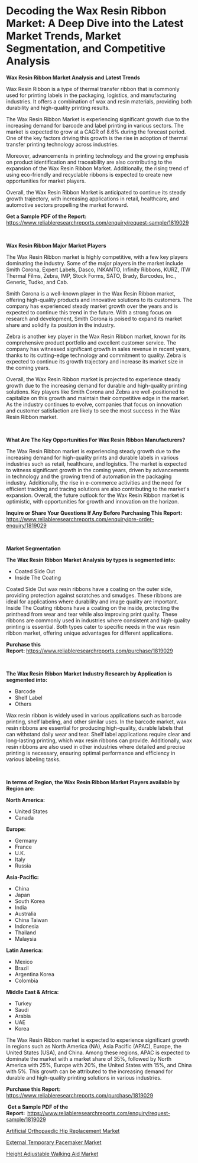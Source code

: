 <p><h1>Decoding the Wax Resin Ribbon Market: A Deep Dive into the Latest Market Trends, Market Segmentation, and Competitive Analysis</h1></p><p><strong>Wax Resin Ribbon Market Analysis and Latest Trends</strong></p>
<p><p>Wax Resin Ribbon is a type of thermal transfer ribbon that is commonly used for printing labels in the packaging, logistics, and manufacturing industries. It offers a combination of wax and resin materials, providing both durability and high-quality printing results.</p><p>The Wax Resin Ribbon Market is experiencing significant growth due to the increasing demand for barcode and label printing in various sectors. The market is expected to grow at a CAGR of 8.6% during the forecast period. One of the key factors driving this growth is the rise in adoption of thermal transfer printing technology across industries.</p><p>Moreover, advancements in printing technology and the growing emphasis on product identification and traceability are also contributing to the expansion of the Wax Resin Ribbon Market. Additionally, the rising trend of using eco-friendly and recyclable ribbons is expected to create new opportunities for market players.</p><p>Overall, the Wax Resin Ribbon Market is anticipated to continue its steady growth trajectory, with increasing applications in retail, healthcare, and automotive sectors propelling the market forward.</p></p>
<p><strong>Get a Sample PDF of the Report:&nbsp;</strong> <a href="https://www.reliableresearchreports.com/enquiry/request-sample/1819029">https://www.reliableresearchreports.com/enquiry/request-sample/1819029</a></p>
<p>&nbsp;</p>
<p><strong>Wax Resin Ribbon Major Market Players</strong></p>
<p><p>The Wax Resin Ribbon market is highly competitive, with a few key players dominating the industry. Some of the major players in the market include Smith Corona, Expert Labels, Dasco, INKANTO, Infinity Ribbons, KURZ, ITW Thermal Films, Zebra, IMP, Stock Forms, SATO, Brady, Barcodes, Inc., Generic, Tudko, and Cab.</p><p>Smith Corona is a well-known player in the Wax Resin Ribbon market, offering high-quality products and innovative solutions to its customers. The company has experienced steady market growth over the years and is expected to continue this trend in the future. With a strong focus on research and development, Smith Corona is poised to expand its market share and solidify its position in the industry.</p><p>Zebra is another key player in the Wax Resin Ribbon market, known for its comprehensive product portfolio and excellent customer service. The company has witnessed significant growth in sales revenue in recent years, thanks to its cutting-edge technology and commitment to quality. Zebra is expected to continue its growth trajectory and increase its market size in the coming years.</p><p>Overall, the Wax Resin Ribbon market is projected to experience steady growth due to the increasing demand for durable and high-quality printing solutions. Key players like Smith Corona and Zebra are well-positioned to capitalize on this growth and maintain their competitive edge in the market. As the industry continues to evolve, companies that focus on innovation and customer satisfaction are likely to see the most success in the Wax Resin Ribbon market.</p></p>
<p>&nbsp;</p>
<p><strong>What Are The Key Opportunities For Wax Resin Ribbon Manufacturers?</strong></p>
<p><p>The Wax Resin Ribbon market is experiencing steady growth due to the increasing demand for high-quality prints and durable labels in various industries such as retail, healthcare, and logistics. The market is expected to witness significant growth in the coming years, driven by advancements in technology and the growing trend of automation in the packaging industry. Additionally, the rise in e-commerce activities and the need for efficient tracking and tracing solutions are also contributing to the market's expansion. Overall, the future outlook for the Wax Resin Ribbon market is optimistic, with opportunities for growth and innovation on the horizon.</p></p>
<p><strong>Inquire or Share Your Questions If Any Before Purchasing This Report:</strong> <a href="https://www.reliableresearchreports.com/enquiry/pre-order-enquiry/1819029">https://www.reliableresearchreports.com/enquiry/pre-order-enquiry/1819029</a></p>
<p>&nbsp;</p>
<p><strong>Market Segmentation</strong></p>
<p><strong>The Wax Resin Ribbon Market Analysis by types is segmented into:</strong></p>
<p><ul><li>Coated Side Out</li><li>Inside The Coating</li></ul></p>
<p><p>Coated Side Out wax resin ribbons have a coating on the outer side, providing protection against scratches and smudges. These ribbons are ideal for applications where durability and image quality are important. Inside The Coating ribbons have a coating on the inside, protecting the printhead from wear and tear while also improving print quality. These ribbons are commonly used in industries where consistent and high-quality printing is essential. Both types cater to specific needs in the wax resin ribbon market, offering unique advantages for different applications.</p></p>
<p><strong>Purchase this Report:&nbsp;</strong><a href="https://www.reliableresearchreports.com/purchase/1819029">https://www.reliableresearchreports.com/purchase/1819029</a></p>
<p>&nbsp;</p>
<p><strong>The Wax Resin Ribbon Market Industry Research by Application is segmented into:</strong></p>
<p><ul><li>Barcode</li><li>Shelf Label</li><li>Others</li></ul></p>
<p><p>Wax resin ribbon is widely used in various applications such as barcode printing, shelf labeling, and other similar uses. In the barcode market, wax resin ribbons are essential for producing high-quality, durable labels that can withstand daily wear and tear. Shelf label applications require clear and long-lasting printing, which wax resin ribbons can provide. Additionally, wax resin ribbons are also used in other industries where detailed and precise printing is necessary, ensuring optimal performance and efficiency in various labeling tasks.</p></p>
<p>&nbsp;</p>
<p><strong>In terms of Region, the Wax Resin Ribbon Market Players available by Region are:</strong></p>
<p>
    <p> <strong> North America: </strong>
        <ul>
            <li>United States</li>
            <li>Canada</li>
        </ul>
        </p> 
    <p> <strong> Europe: </strong>
        <ul>
            <li>Germany</li>
            <li>France</li>
            <li>U.K.</li>
            <li>Italy</li>
            <li>Russia</li>
        </ul>
        </p> 
    <p> <strong> Asia-Pacific: </strong>
        <ul>
            <li>China</li>
            <li>Japan</li>
            <li>South Korea</li>
            <li>India</li>
            <li>Australia</li>
            <li>China Taiwan</li>
            <li>Indonesia</li>
            <li>Thailand</li>
            <li>Malaysia</li>
        </ul>
        </p> 
    <p> <strong> Latin America: </strong>
        <ul>
            <li>Mexico</li>
            <li>Brazil</li>
            <li>Argentina Korea</li>
            <li>Colombia</li>
        </ul>
        </p> 
    <p> <strong> Middle East & Africa: </strong>
        <ul>
            <li>Turkey</li>
            <li>Saudi</li>
            <li>Arabia</li>
            <li>UAE</li>
            <li>Korea</li>
        </ul>
    </p>
    </p>
<p><p>The Wax Resin Ribbon market is expected to experience significant growth in regions such as North America (NA), Asia Pacific (APAC), Europe, the United States (USA), and China. Among these regions, APAC is expected to dominate the market with a market share of 35%, followed by North America with 25%, Europe with 20%, the United States with 15%, and China with 5%. This growth can be attributed to the increasing demand for durable and high-quality printing solutions in various industries.</p></p>
<p><strong>Purchase this Report: </strong><a href="https://www.reliableresearchreports.com/purchase/1819029">https://www.reliableresearchreports.com/purchase/1819029</a></p>
<p>&nbsp;<strong>Get a Sample PDF of the Report:&nbsp;&nbsp;</strong><a href="https://www.reliableresearchreports.com/enquiry/request-sample/1819029">https://www.reliableresearchreports.com/enquiry/request-sample/1819029</a></p>
<p><strong></strong></p>
<p><p><a href="https://view.publitas.com/reportprime-1/artificial-orthopaedic-hip-replacement-market-research-report-the-key-to-successful-business-strategy-forecasted-for-period-from-2023-2030/">Artificial Orthopaedic Hip Replacement Market</a></p><p><a href="https://view.publitas.com/reportprime-1/external-temporary-pacemaker-market-insights-market-players-and-forecast-till-2030/">External Temporary Pacemaker Market</a></p><p><a href="https://view.publitas.com/reportprime-1/height-adjustable-walking-aid-market-size-global-industry-overview-market-segmentation-and-forecast-2023-to-2030/">Height Adjustable Walking Aid Market</a></p></p>